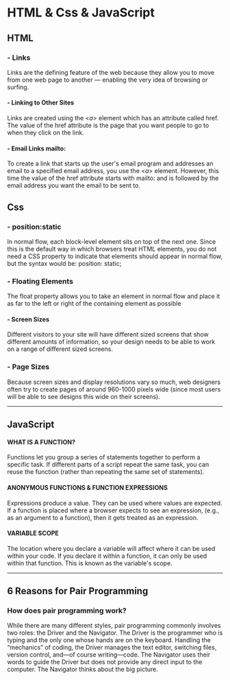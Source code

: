 # HTML & Css & JavaScript
## HTML 
### - Links
Links are the defining feature of the web because they allow you to move from one web page to another — enabling the very idea of browsing or surfing.
#### - Linking to Other Sites
Links are created using the <*a*> element which has an attribute called href. The value of the href attribute is the page that you want people to go to when they click on the link.
#### - Email Links mailto: 
To create a link that starts up the user's email program and addresses an email to a specified email address, you use the <*a*> element. However, this time the value of the href attribute starts with mailto: and is followed by the email address you want the email to be sent to.
 ## Css
 ### - position:static
 In normal flow, each block-level element sits on top of the next one. Since this is the default way in which browsers treat HTML elements, you do not need a CSS property to indicate that elements should appear in normal flow, but the syntax would be: position: static;
  ### - Floating Elements
The float property allows you to take an element in normal flow and place it as far to the left or right of the containing element as possible
#### - Screen Sizes
Different visitors to your site will have different sized screens that show different amounts of information, so your design needs to be able to work on a range of different sized screens.
### - Page Sizes
Because screen sizes and display resolutions vary so much, web designers often try to create pages of around 960-1000 pixels wide (since most users will be able to see designs this wide on their screens).

---------------------

## JavaScript
#### WHAT IS A FUNCTION?
Functions let you group a series of statements together to perform a specific task. If different parts of a script repeat the same task, you can reuse the function (rather than repeating the same set of statements). 

#### ANONYMOUS FUNCTIONS & FUNCTION EXPRESSIONS 
Expressions produce a value. They can be used where values are expected. If a function is placed where a browser expects to see an expression, (e.g., as an argument to a function), then it gets treated as an expression. 
#### VARIABLE SCOPE 
The location where you declare a variable will affect where it can be used within your code. If you declare it within a function, it can only be used within that function. This is known as the variable's scope. 

--------------- 

## 6 Reasons for Pair Programming
### How does pair programming work?
While there are many different styles, pair programming commonly involves two roles: the Driver and the Navigator. The Driver is the programmer who is typing and the only one whose hands are on the keyboard. Handling the “mechanics” of coding, the Driver manages the text editor, switching files, version control, and—of course writing—code. The Navigator uses their words to guide the Driver but does not provide any direct input to the computer. The Navigator thinks about the big picture.